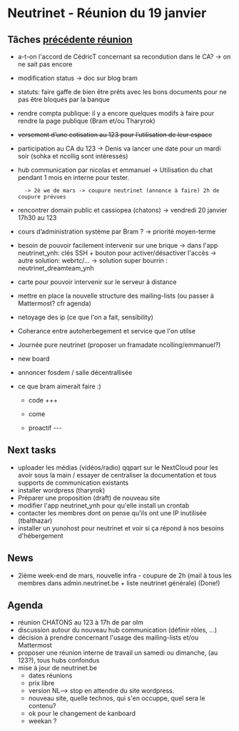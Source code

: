 # Neutrinet - Réunion du 19 janvier

## Tâches [précédente réunion](/neutrinet/pvs/2016/12-18)

- a-t-on l'accord de CédricT concernant sa recondution dans le CA? -> on ne sait pas encore
- modification status -> doc sur blog bram
- statuts: faire gaffe de bien être prêts avec les bons documents pour ne pas être bloqués par la banque
- rendre compta publique: il y a encore quelques modifs à faire pour rendre la page publique (Bram et/ou Tharyrok)
- ~~versement d’une cotisation au 123 pour l’utilisation de leur espace~~
- participation au CA du 123 -> Denis va lancer une date pour un mardi soir (sohka et ncollig sont intéressés)
- hub communication par nicolas et emmanuel -> Utilisation du chat pendant 1 mois en interne pour tester.

        -> 2è we de mars -> coupure neutrinet (annonce à faire) 2h de coupure prévues

- rencontrer domain public et cassiopea (chatons) -> vendredi 20 janvier 17h30 au 123
- cours d’administration système par Bram ? -> priorité moyen-terme
- besoin de pouvoir facilement intervenir sur une brique
  -> dans l'app neutrinet_ynh: clés SSH + bouton pour activer/désactiver l'accès
  -> autre solution: webrtc/...
 -> solution super bourrin : neutrinet_dreamteam_ynh
- carte pour pouvoir intervenir sur le serveur à distance
- mettre en place la nouvelle structure des mailing-lists (ou passer à Mattermost? cfr agenda)
- netoyage des ip (ce que l'on a fait, sensibility)
- Coherance entre autoherbegement et service que l'on utilse 
- Journée pure neutrinet (proposer un framadate ncolling/emmanuel?)
- new board
- annoncer fosdem / salle décentrallisée
- ce que bram aimerait faire :)

    - code +++

    - come

    - proactif ---


## Next tasks

- uploader les médias (vidéos/radio) qqpart sur le NextCloud pour les avoir sous la main /  essayer de centraliser la documentation et tous supports de communication existants
- installer wordpress (tharyrok)
- Préparer une proposition (draft) de nouveau site
- modifier l'app neutrinet_ynh pour qu'elle install un crontab
- contacter les membres dont on pense qu'ils ont une IP inutilisée (tbalthazar)
- installer un yunohost pour neutrinet et voir si ça répond à nos besoins d'hébergement

## News

- 2ième week-end de mars, nouvelle infra - coupure de 2h (mail à tous les membres dans admin.neutrinet.be + liste neutrinet générale) (Done!)

## Agenda

- réunion CHATONS au 123 à 17h de par olm
- discussion autour du nouveau hub communication (définir rôles, ...)
- décision à prendre concernant l'usage des mailing-lists et/ou Mattermost
- proposer une réunion interne de travail un samedi ou dimanche, (au 123?), tous hubs confondus
- mise à jour de neutrinet.be
  - dates réunions
  - prix libre
  - version NL--> stop en attendre du site wordpress.
  - nouveau site, quelle technos, qui s'en occuppe, quel sera le contenu?
  - ok pour le changement de kanboard
  - weekan ?